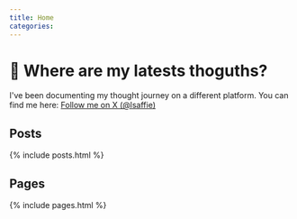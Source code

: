 ```yaml
---
title: Home
categories:
---
```


# 🤔 Where are my latests thoguths?

I've been documenting my thought journey on a different platform. You can find me here:
[Follow me on X (@lsaffie)](https://x.com/lsaffie)

## Posts

{% include posts.html %}

## Pages

{% include pages.html %}
